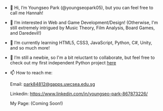 - 👋 Hi, I’m Youngseo Park (@youngseopark05), but you can feel free to call me Hannah!
- 👀 I’m interested in Web and Game Development/Design! (Otherwise, I'm still extremely intrigued by Music Theory, Film Analysis, Board Games, and Daredevil!)
- 🌱 I’m currently learning HTML5, CSS3, JavaScript, Python, C#, Unity, and so much more!
- 💞️ I’m still a newbie, so I'm a bit reluctant to collaborate, but feel free to check out my first independent Python project [here](https://github.com/youngseopark05/smartspotifyplaylists)
- 📫 How to reach me: 
     
     Email: park84812@gapps.uwcsea.edu.sg
     
     Linkedin: https://www.linkedin.com/in/youngseo-park-867873226/
     
     My Page: (Coming Soon!)
     

<!---
youngseopark05/youngseopark05 is a ✨ special ✨ repository because its `README.md` (this file) appears on your GitHub profile.
You can click the Preview link to take a look at your changes.
--->
